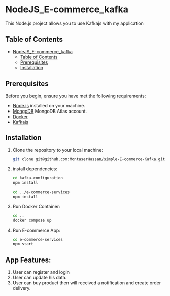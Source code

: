 # NodeJS_E-commerce_kafka
This Node.js project allows you to use Kafkajs with my application

## Table of Contents

- [NodeJS\_E-commerce\_kafka](#nodejs_e-commerce_kafka)
  - [Table of Contents](#table-of-contents)
  - [Prerequisites](#prerequisites)
  - [Installation](#installation)

## Prerequisites

Before you begin, ensure you have met the following requirements:

- [Node.js](https://nodejs.org/) installed on your machine.
- [MongoDB](https://www.mongodb.com/) MongoDB Atlas account.
- [Docker](https://www.docker.com/)
- [Kafkajs](https://kafka.js.org/docs/getting-started)

## Installation

1. Clone the repository to your local machine:

   ```bash
   git clone git@github.com:MontaserHassan/simple-E-commerce-Kafka.git

2. install dependencies:

    ```bash
    cd kafka-configuration
    npm install

    cd ../e-commerce-services
    npm install

3. Run Docker Container:

   ```bash
   cd ..
   docker compose up

4. Run E-commerce App:
    ```bash
    cd e-commerce-services
    npm start

<h2>App Features:</h2>
<ol>
 <li>User can register and login</li>
 <li>User can update  his data.</li>
 <li>User can buy product then will received a notification and create order delivery.</li>
</ol>
